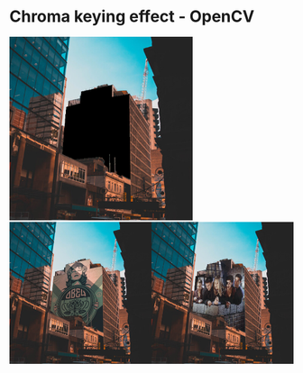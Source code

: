 # Chroma keying effect - OpenCV





<img src="johnblack.png" style="zoom: 67%;" />



<img src="col1.png" style="zoom: 67%;" />